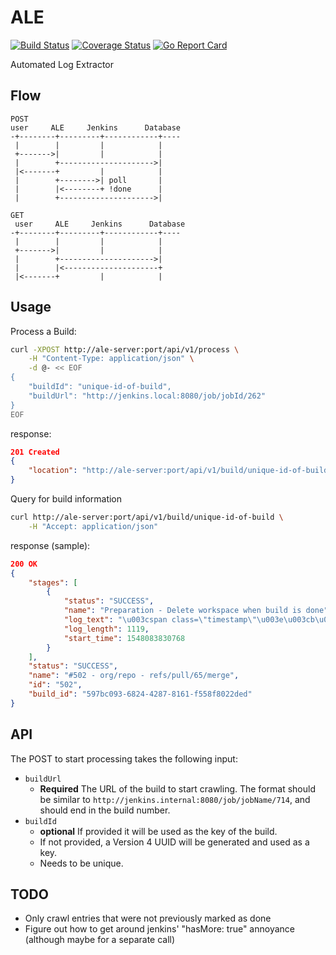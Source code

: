 # ALE
[![Build Status](https://travis-ci.org/alde/ale.svg?branch=master)](https://travis-ci.org/alde/ale)
[![Coverage Status](https://coveralls.io/repos/github/alde/ale/badge.svg?branch=master)](https://coveralls.io/github/alde/ale?branch=master)
[![Go Report Card](https://goreportcard.com/badge/github.com/alde/ale)](https://goreportcard.com/report/github.com/alde/ale)

Automated Log Extractor

## Flow

```
POST
user     ALE     Jenkins      Database
-+--------+---------+------------+----
 |        |         |            |
 +------->|         |            |
 |        +--------------------->|
 |<-------+         |            |
 |        +-------->| poll       |
 |        |<--------+ !done      |
 |        +--------------------->|

GET
 user     ALE     Jenkins      Database
-+--------+---------+------------+----
 |        |         |            |
 +------->|         |            |
 |        +--------------------->|
 |        |<---------------------+
 |<-------+         |            |
```

## Usage

Process a Build:
```bash
curl -XPOST http://ale-server:port/api/v1/process \
    -H "Content-Type: application/json" \
    -d @- << EOF
{
    "buildId": "unique-id-of-build",
    "buildUrl": "http://jenkins.local:8080/job/jobId/262"
}
EOF
```
response:
```json
201 Created
{
    "location": "http://ale-server:port/api/v1/build/unique-id-of-build"
}
```

Query for build information
```bash
curl http://ale-server:port/api/v1/build/unique-id-of-build \
    -H "Accept: application/json"
```
response (sample):
```json
200 OK
{
    "stages": [
        {
            "status": "SUCCESS",
            "name": "Preparation - Delete workspace when build is done",
            "log_text": "\u003cspan class=\"timestamp\"\u003e\u003cb\u003e15:17:10\u003c/b\u003e \u003c/span\u003e\u003cstyle\u003e.timestamper-plain-text {visibility: hidden;}\u003c/style\u003e[WS-CLEANUP] Deleting project workspace...\n\u003cspan class=\"timestamp\"\u003e\u003cb\u003e15:17:10\u003c/b\u003e \u003c/span\u003e\u003cstyle\u003e.timestamper-plain-text {visibility: hidden;}\u003c/style\u003e[WS-CLEANUP] Deferred wipeout is used...\n\u003cspan class=\"timestamp\"\u003e\u003cb\u003e15:17:10\u003c/b\u003e \u003c/span\u003e\u003cstyle\u003e.timestamper-plain-text {visibility: hidden;}\u003c/style\u003e[WS-CLEANUP] done\n",
            "log_length": 1119,
            "start_time": 1548083830768
        }
    ],
    "status": "SUCCESS",
    "name": "#502 - org/repo - refs/pull/65/merge",
    "id": "502",
    "build_id": "597bc093-6824-4287-8161-f558f8022ded"
}
```

## API
The POST to start processing takes the following input:

* `buildUrl`
    * **Required** The URL of the build to start crawling. The format should be similar to `http://jenkins.internal:8080/job/jobName/714`, and should end in the build number.
* `buildId`
    * **optional** If provided it will be used as the key of the build.
    * If not provided, a Version 4 UUID will be generated and used as a key.
    * Needs to be unique.


## TODO
* Only crawl entries that were not previously marked as done
* Figure out how to get around jenkins' "hasMore: true" annoyance (although maybe for a separate call)

